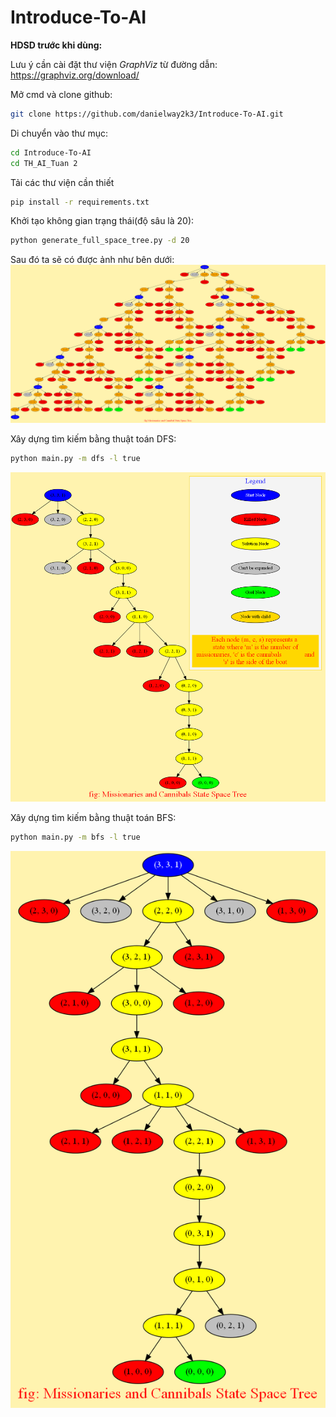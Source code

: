# Introduce-To-AI

**HDSD trước khi dùng:**

Lưu ý cần cài đặt thư viện *GraphViz* từ đường dẫn: https://graphviz.org/download/

Mở cmd và clone github:
```bash
git clone https://github.com/danielway2k3/Introduce-To-AI.git
```
Di chuyển vào thư mục:
```bash
cd Introduce-To-AI
cd TH_AI_Tuan 2
```
Tải các thư viện cần thiết
```bash
pip install -r requirements.txt
```
Khởi tạo không gian trạng thái(độ sâu là 20):
```bash
python generate_full_space_tree.py -d 20
```
Sau đó ta sẽ có được ảnh như bên dưới:
![image alt](https://github.com/danielway2k3/Introduce-To-AI/blob/main/TH_AI_Tuan%202/state_space_20.png?raw=true)

Xây dựng tìm kiếm bằng thuật toán DFS:
```bash
python main.py -m dfs -l true
```
![image alt](https://github.com/danielway2k3/Introduce-To-AI/blob/main/TH_AI_Tuan%202/dfs_legend.png?raw=true)

Xây dựng tìm kiếm bằng thuật toán BFS:
```bash
python main.py -m bfs -l true
```
![image alt](https://github.com/danielway2k3/Introduce-To-AI/blob/main/TH_AI_Tuan%202/bfs.png?raw=true)